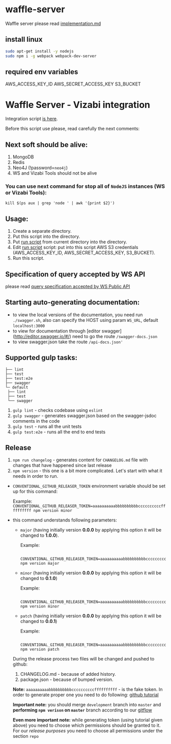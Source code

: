 # waffle-server
Waffle server
please read [implementation.md](implementation.md)

## install linux
```bash
sudo apt-get install -y nodejs
sudo npm i -g webpack webpack-dev-server

```

## required env variables
AWS_ACCESS_KEY_ID
AWS_SECRET_ACCESS_KEY
S3_BUCKET

# Waffle Server - Vizabi integration

Integration script [is here](./ws-vizabi).

Before this script use please, read carefully the next comments:

## Next soft should be alive:
 1. MongoDB
 2. Redis
 3. Neo4J (!password=`neo4j`)
 4. WS and Vizabi Tools should not be alive

### You can use next command for stop all of `NodeJS` instances (WS or Vizabi Tools):
`kill $(ps aux | grep 'node ' | awk '{print $2}')`

## Usage:
 1. Create a separate directory.
 2. Put this script into the directory.
 3. Put [run script](./run) from current directory into the directory.
 4. Edit [run script](./run) script: put into this script AWS S3 credentials (AWS_ACCESS_KEY_ID, AWS_SECRET_ACCESS_KEY, S3_BUCKET).
 5. Run this script.

## Specification of query accepted by WS API
please read [query specification accepted by WS Public API](ws-public-api.md)

## Starting auto-generating documentation:
 - to view the local versions of the documentation, you need run ` ./swagger.sh `, also can specify the HOST using param ` WS_URL `, default ` localhost:3000 `
 - to view for documentation through [editor swagger] (http://editor.swagger.io/#/) need to go the route `/swagger-docs.json`
 - to view swagger.json take the route `/api-docs.json'`

## Supported gulp tasks:

```
├── lint
├── test
├── test:e2e
├── swagger
└─ default
 ├── lint
 ├── test
 └── swagger
```

1. `gulp lint` - checks codebase using `eslint`
2. `gulp swagger` - generates swagger.json based on the swagger-jsdoc comments in the code
3. `gulp test` - runs all the unit tests
4. `gulp test:e2e` - runs all the end to end tests


## Release
1. `npm run changelog` - generates content for `CHANGELOG.md` file with changes that have happened since last release
2. `npm version` - this one is a bit more complicated. Let's start with what it needs in order to run.
  - `CONVENTIONAL_GITHUB_RELEASER_TOKEN` environment variable should be set up for this command:

    Example: `CONVENTIONAL_GITHUB_RELEASER_TOKEN=aaaaaaaaaabbbbbbbbbbccccccccccffffffffff npm version minor`

  - this command understands following parameters:
    - `major` (having initially version **0.0.0** by applying this option it will be changed to **1.0.0**).

        Example:
        ```
          CONVENTIONAL_GITHUB_RELEASER_TOKEN=aaaaaaaaaabbbbbbbbbbccccccccccffffffffff npm version major
        ```

    - `minor` (having initially version **0.0.0** by applying this option it will be changed to **0.1.0**)

        Example:
        ```
          CONVENTIONAL_GITHUB_RELEASER_TOKEN=aaaaaaaaaabbbbbbbbbbccccccccccffffffffff npm version minor
        ```

    - `patch` (having initially version **0.0.0** by applying this option it will be changed to **0.0.1**)

        Example:
        ```
          CONVENTIONAL_GITHUB_RELEASER_TOKEN=aaaaaaaaaabbbbbbbbbbccccccccccffffffffff npm version patch
        ```

    During the release process two files will be changed and pushed to github:
      1. CHANGELOG.md - because of added history.
      2. package.json - because of bumped version.

    **Note:** `aaaaaaaaaabbbbbbbbbbccccccccccffffffffff` - is the fake token. In order to generate proper one you need to do following: [github tutorial](https://help.github.com/articles/creating-an-access-token-for-command-line-use)

    **Important note:** you should merge `development` branch into `master` and **performing `npm verison` on `master`** branch according to our [gitflow](https://github.com/valor-software/valor-style-guides/tree/master/gitflow)

    **Even more important note:** while generating token (using tutorial given above) you need to choose which permissions should be granted to it. For our *release purposes* you need to choose all permissions under the section `repo`


